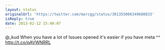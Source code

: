 ```yaml
---
layout: status
originalUrl: 'https://twitter.com/marcgg/status/301355006349688833'
isReply: true
date: 2013-02-12 15:40:07
---
```


@_kud When you have a lot of Issues opened it's easier if you have meta ^^  http://t.co/pAVWNRRL
